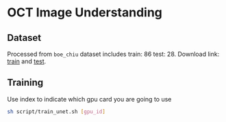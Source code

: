 # OCT Image Understanding

## Dataset

Processed from `boe_chiu` dataset includes train: 86 test: 28. Download link:
[train](https://drive.google.com/file/d/1ge8rux9cSnbjm8OA9HwOomLeypnFjA73/view?usp=sharing) and [test](https://drive.google.com/file/d/1gcTq5quY8OwtTGkLo614qeGFJ4smbFDF/view?usp=sharing).

## Training

Use index to indicate which gpu card you are going to use

```bash
sh script/train_unet.sh [gpu_id]
```
